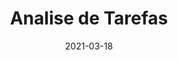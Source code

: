 ---
title: Analise de Tarefas
excerpt:
date: 2021-03-18
icon:
  type: fa
  name: fa-tasks
color: orange
sections:
  - /analise/cmn-goms
---